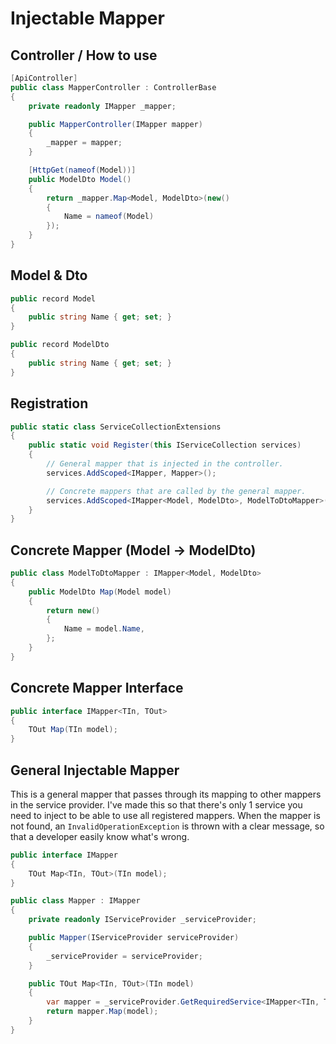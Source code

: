 # Injectable Mapper


## Controller / How to use

```cs
[ApiController]
public class MapperController : ControllerBase
{
    private readonly IMapper _mapper;

    public MapperController(IMapper mapper)
    {
        _mapper = mapper;
    }

    [HttpGet(nameof(Model))]
    public ModelDto Model()
    {
        return _mapper.Map<Model, ModelDto>(new()
        {
            Name = nameof(Model)
        });
    }
}
```

## Model & Dto

```cs
public record Model
{
    public string Name { get; set; }
}

public record ModelDto
{
    public string Name { get; set; }
}
```

## Registration

```cs
public static class ServiceCollectionExtensions
{
    public static void Register(this IServiceCollection services)
    {
        // General mapper that is injected in the controller.
        services.AddScoped<IMapper, Mapper>();

        // Concrete mappers that are called by the general mapper.
        services.AddScoped<IMapper<Model, ModelDto>, ModelToDtoMapper>();
    }
}
```

## Concrete Mapper (Model -> ModelDto)

```cs
public class ModelToDtoMapper : IMapper<Model, ModelDto>
{
    public ModelDto Map(Model model)
    {
        return new()
        {
            Name = model.Name,
        };
    }
}
```

## Concrete Mapper Interface

```cs
public interface IMapper<TIn, TOut>
{
    TOut Map(TIn model);
}
```


## General Injectable Mapper

This is a general mapper that passes through its mapping to other mappers in the service provider.
I've made this so that there's only 1 service you need to inject to be able to use all registered mappers.
When the mapper is not found, an `InvalidOperationException` is thrown with a clear message, so that a developer easily know what's wrong.

```cs
public interface IMapper
{
    TOut Map<TIn, TOut>(TIn model);
}

public class Mapper : IMapper
{
    private readonly IServiceProvider _serviceProvider;

    public Mapper(IServiceProvider serviceProvider)
    {
        _serviceProvider = serviceProvider;
    }

    public TOut Map<TIn, TOut>(TIn model)
    {
        var mapper = _serviceProvider.GetRequiredService<IMapper<TIn, TOut>>();
        return mapper.Map(model);
    }
}
```